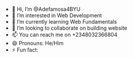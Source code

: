 - 👋 Hi, I’m @Adefamosa4BYU
- 👀 I’m interested in Web Development
- 🌱 I’m currently learning Web Fundamentals
- 💞️ I’m looking to collaborate on building website
- 📫 You can reach me on +2348032366804
- 😄 Pronouns: He/Him
- ⚡ Fun fact: 

<!---
Adefamosa4BYU/Adefamosa4BYU is a ✨ special ✨ repository because its `README.md` (this file) appears on your GitHub profile.
You can click the Preview link to take a look at your changes.
--->
